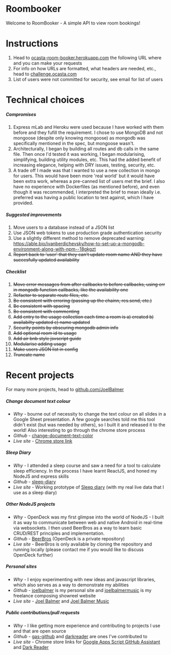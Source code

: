 # Roombooker
Welcome to RoomBooker - A simple API to view room bookings!

# Instructions
1. Head to [ocasta-room-booker.herokuapp.com](https://ocasta-room-booker.herokuapp.com/) the following URL where and you can make your requests
2. For info on how URLs are formatted, what headers are needed, etc., head to [challenge.ocasta.com](http://challenge.ocasta.com/)
3. List of users were not committed for security, see email for list of users

# Technical choices
##### Compromises
1. Express mLab and Heroku were used because I have worked with them before and they fufill the requirement. I chose to use MongoDB and not mongoose (despite only knowing mongoose) as mongodb was specifically mentioned in the spec, but mongoose wasn't.
2. Architecturally, I began by building all routes and db calls in the same file. Then once I'd tested it was working, I began modularising, simplifying, building utility modules, etc. This had the added benefit of increasing elegance, helping with DRY issues, testing, security, etc.
3. A trade off I made was that I wanted to use a new collection in mongo for users. This would have been more 'real world' but it would have been extra work, whereas a pre-canned list of users met the brief. I also have no experience with Dockerfiles (as mentioned before), and even though it was recommended, I interpreted the brief to mean ideally i.e. preferred was having a public location to test against, which I have provided.

##### Suggested improvements
1. Move users to a database instead of a JSON list
2. Use JSON web tokens to use production grade authentication security
3. Use a slightly different method to remove deprecated warning: https://able.bio/ivanberdichevsky/how-to-set-up-a-mongodb-environment-along-with-npm--18gkgzt
4. ~~Report back to 'user' that they can't update room name AND they have succesfully updated availability~~

##### Checklist
1. ~~Move error messages from after callbacks to before callbacks, using err in mongodb function callbacks, like the availability one~~
2. ~~Refactor to separate route files, etc.~~
3. ~~Be consistent with erroring (passing up the chainn, res.send, etc.)~~
4. ~~Be consistent with spacing~~
5. ~~Be consistent with commenting~~
6. ~~Add entry to the usage collection each time a room is a) created b) availabilty updated c) name updated~~
7. ~~Security points by obscuring mongodb admin info~~
8. ~~Add optional room id to usage~~
9. ~~Add air bnb style jsvscript guide~~
10. ~~Modularise adding usage~~
11. ~~Make users JSON list in config~~
12. ~~Truncate name~~

# Recent projects
For many more projects, head to [github.com/JoelBalmer](https://github.com/JoelBalmer)

##### Change document text colour
* _Why_ - bourne out of necessity to change the text colour on all slides in a Google Sheet presentation. A few google searches told me this tool didn't exist (but was needed by others), so I built it and released it to the world! Also interesting to go through the chrome store process
* _Github_ - [change-document-text-color](https://github.com/JoelBalmer/change-document-text-color)
* _Live site_ - [Chrome store link](https://chrome.google.com/webstore/detail/change-document-text-colo/kionkfamcijghpmkechfjddheiencdpm)

##### Sleep Diary
* _Why_ - I attended a sleep course and saw a need for a tool to calculate sleep efficiency. In the process I have learnt ReactJS, and honed my NodeJS and express skills
* _Github_ - [sleep-diary](https://github.com/JoelBalmer/sleep-diary)
* _Live site_ - Working prototype of [Sleep diary](https://sleep-diary-app.herokuapp.com/) (with my real live data that I use as a sleep diary)

##### Other NodeJS projects
* _Why_ - OpenDeck was my first glimpse into the world of NodeJS - I built it as way to communicate between web and native Android in real-time via websockets. I then used BeerBros as a way to learn basic CRUD/REST principles and implementation.
* _Github_ - [BeerBros](https://github.com/JoelBalmer/BeerBros) (OpenDeck is a private repository)
* _Live site_ - BeerBros is only available by cloning the repository and running locally (please contact me if you would like to discuss OpenDeck further)

##### Personal sites
* _Why_ - I enjoy experimenting with new ideas and javascript libraries, which also serves as a way to demonstrate my abilities
* _Github_ - [joelbalmer]() is my personal site and [joelbalmermusic](https://github.com/joelbalmermusic/joelbalmermusic) is my freelance composing showreel website
* _Live site_ - [Joel Balmer](https://www.joelbalmer.life/) and [Joel Balmer Music](http://www.joelbalmermusic.co.uk/)

##### Public contributions/pull requests
* _Why_ - I like getting more experience and contributing to projects I use and that are open source
* _Github_ - [gas-github](https://github.com/JoelBalmer/gas-github) and [darkreader](https://github.com/JoelBalmer/darkreader) are ones I've contributed to
* _Live site_ - Chrome store links for [Google Apps Script GitHub Assistant](https://chrome.google.com/webstore/detail/google-apps-script-github/lfjcgcmkmjjlieihflfhjopckgpelofo) and [Dark Reader](https://chrome.google.com/webstore/detail/dark-reader/eimadpbcbfnmbkopoojfekhnkhdbieeh)